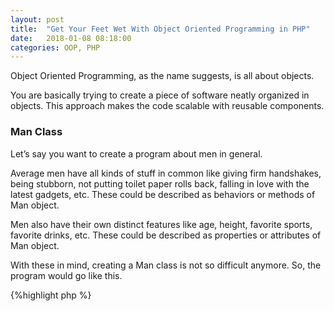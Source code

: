 ```yaml
---
layout: post
title:  "Get Your Feet Wet With Object Oriented Programming in PHP"
date:   2018-01-08 08:18:00
categories: OOP, PHP
---
```


Object Oriented Programming, as the name suggests, is all about objects. 

You are basically trying to create a piece of software neatly organized in objects. This approach makes the code scalable with reusable components.

### Man Class

Let’s say you want to create a program about men in general.


Average men have all kinds of stuff in common like giving firm handshakes, being stubborn, not putting toilet paper rolls back, falling in love with the latest gadgets, etc. These could be described as behaviors or methods of Man object.

Men also have their own distinct features like age, height, favorite sports, favorite drinks, etc. These could be described as properties or attributes of Man object.

With these in mind, creating a Man class is not so difficult anymore. So, the program would go like this.

{%highlight php %}
<?php

class Man
{
    public $name;
    public $age;
    public $height;
    public $fav_sports;
    public $fav_drinks;
 
    public function giveFirmHandshakes()
    {
        return "I give firm handshakes.";
    }
 
    public function beStubborn()
    {
        return "I am stubborn.";
    }

    public function notPutToiletPaper()
    {
        return "It's not humanly possible to remember to put toilet paper rolls when they are finished";
    }
}
{% endhighlight %}
